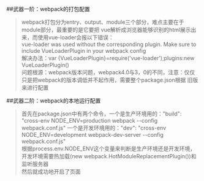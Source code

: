 ##武器一阶：webpack的打包配置
>webpack打包分为entry、output、module三个部分，难点主要在于module部分，最重要的是它要把
vue解析成浏览器能够识别的html展示出来，而使用vue-loader会报以下错误：<br>
>vue-loader was used without the corresponding plugin. Make sure to include VueLoaderPlugin in your webpack config<br>
>解决办法：var {VueLoaderPlugin}=require('vue-loader');plugins:new VueLoaderPlugin()<br>
>问题根源：webpack版本问题，webpack4.0与3，0的不同，注意：仅仅只是把webpack的版本调低并不起作用，需要整个package.json根据
旧版来进行配置<br>


##武器二阶：webpack的本地运行配置
>首先在package.json中有两个命令，一个是生产环境用的："build": "cross-env NODE_ENV=production webpack --config webpack.conf.js"
一个是开发环境用的："dev": "cross-env NODE_ENV=development webpack-dev-server --config webpack.conf.js"<br>
>根据process.env.NODE_ENV这个变量来判断是生产环境还是开发环境，开发环境需要热加载(new webpack.HotModuleReplacementPlugin())和监听服务器<br>
>然后就成功地开启了页面
